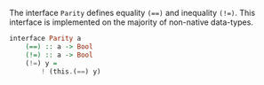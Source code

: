 
The interface `Parity` defines equality `(==)` and inequality `(!=)`.  This interface is implemented on the
majority of non-native data-types.

```haskell
interface Parity a
    (==) :: a -> Bool
    (!=) :: a -> Bool
    (!=) y =
        ! (this.(==) y)
```

